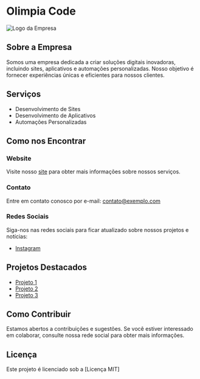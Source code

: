 # Olimpia Code

![Logo da Empresa](https://github.com/jordanrafaell/Olimpia-Code/assets/61181764/63515dd5-124f-4f52-9d6d-54af535cd0ac)

## Sobre a Empresa

Somos uma empresa dedicada a criar soluções digitais inovadoras, incluindo sites, aplicativos e automações personalizadas. Nosso objetivo é fornecer experiências únicas e eficientes para nossos clientes.

## Serviços

- Desenvolvimento de Sites
- Desenvolvimento de Aplicativos
- Automações Personalizadas

## Como nos Encontrar

### Website

Visite nosso [site](https://jordanrafaell.github.io/Olimpia-Code/) para obter mais informações sobre nossos serviços.

### Contato

Entre em contato conosco por e-mail: [contato@exemplo.com](mailto:contato@exemplo.com)

### Redes Sociais

Siga-nos nas redes sociais para ficar atualizado sobre nossos projetos e notícias:

- [Instagram](https://www.instagram.com/olimpiacodetech/)

## Projetos Destacados

- [Projeto 1](link_projeto1)
- [Projeto 2](link_projeto2)
- [Projeto 3](link_projeto3)

## Como Contribuir

Estamos abertos a contribuições e sugestões. Se você estiver interessado em colaborar, consulte nossa rede social para obter mais informações.

## Licença

Este projeto é licenciado sob a [Licença MIT]
